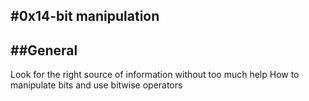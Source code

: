 #0x14-bit manipulation
---
##General
---
Look for the right source of information without too much help
How to manipulate bits and use bitwise operators
